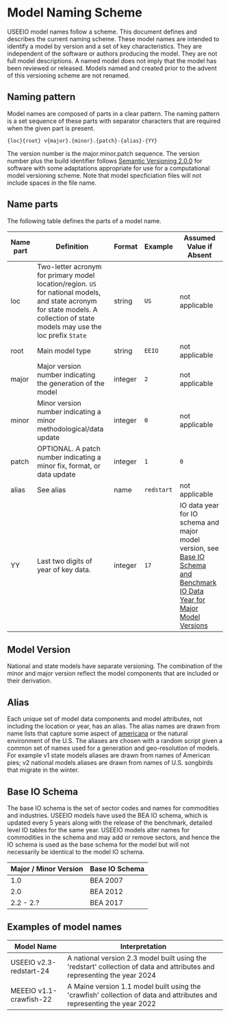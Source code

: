 # Model Naming Scheme

USEEIO model names follow a scheme. 
This document defines and describes the current naming scheme.
These model names are intended to identify a model by version and a set of key characteristics. 
They are independent of the software or authors producing the model.
They are not full model descriptions.
A named model does not imply that the model has been reviewed or released. 
Models named and created prior to the advent of this versioning scheme are not renamed. 

## Naming pattern
Model names are composed of parts in a clear pattern.
The naming pattern is a set sequence of these parts with separator characters that are required when the given part is present.
```
{loc}{root} v{major}.{minor}.{patch}-{alias}-{YY}
```
The version number is the major.minor.patch sequence. The version number plus the build identifier follows [Semantic Versioning 2.0.0](https://semver.org/spec/v2.0.0.html) for software with some adaptations appropriate for use for a computational model versioning scheme.
Note that model specficiation files will not include spaces in the file name.

## Name parts
The following table defines the parts of a model name.

| Name part | Definition                                                                                                          | Format                      | Example    | Assumed Value if Absent                                                                                                                                                                           |
|-----------|---------------------------------------------------------------------------------------------------------------------|-----------------------------|------------|---------------------------------------------------------------------------------------------------------------------------------------------------------------------------------------------------|
| loc       | Two-letter acronym for primary model location/region. `US` for national models, and state acronym for state models. A collection of state models may use the loc prefix `State` | string                      | `US`       | not applicable                                                                                                                                                                                    |
| root      | Main model type                                                                                                     | string                      | `EEIO`     | not applicable                                                                                                                                                                                    |
| major     | Major version number indicating the generation of the model                                                         | integer                     | `2`        | not applicable                                                                                                                                                                                    |
| minor     | Minor version number indicating a minor methodological/data update                                                  | integer                     | `0`        | not applicable                                                                                                                                                                                    |
| patch     | OPTIONAL. A patch number indicating a minor fix, format, or data update                                             | integer                     | `1`        | `0`                                                                                                                                                                                               |
| alias     | See alias                                                                                                           | name                        | `redstart` | not applicable                                                                                                                                                                                    |
| YY        | Last two digits of year of key data.                                                                                | integer                     | `17`       | IO data year for IO schema and major model version, see [Base IO Schema and Benchmark IO Data Year for Major Model Versions](#base-io-schema) |

## Model Version
National and state models have separate versioning. 
The combination of the minor and major version reflect the model components that are included or their derivation.

## Alias
Each unique set of model data components and model attributes, not including the location or year, has an alias.
The alias names are drawn from name lists that capture some aspect of [americana](https://en.wikipedia.org/wiki/Americana_(culture)) or the natural environment of the U.S.
The aliases are chosen with a random script given a common set of names used for a generation and geo-resolution of models. 
For example v1 state models aliases are drawn from names of American pies; v2 national models aliases are drawn from names of U.S. songbirds that migrate in the winter.

## Base IO Schema 
The base IO schema is the set of sector codes and names for commodities and industries.
USEEIO models have used the BEA IO schema, which is updated every 5 years along with the release of the benchmark, detailed level IO tables for the same year.
USEEIO models alter names for commodities in the schema and may add or remove sectors, and hence the IO schema is used as the base schema for the model but will not necessarily be identical to the model IO schema.

| Major / Minor Version | Base IO Schema |
|-----------------------|----------------|
| 1.0                   | BEA 2007       |
| 2.0                   | BEA 2012       |
| 2.2 - 2.?             | BEA 2017       |

## Examples of model names

| Model Name              | Interpretation                                                                                                           |
|-------------------------|--------------------------------------------------------------------------------------------------------------------------|
| USEEIO v2.3-redstart-24 | A national version 2.3 model built using the 'redstart' collection of data and attributes and representing the year 2024 |
| MEEEIO v1.1-crawfish-22 | A Maine version 1.1 model built using the 'crawfish' collection of data and attributes and representing the year 2022   |

